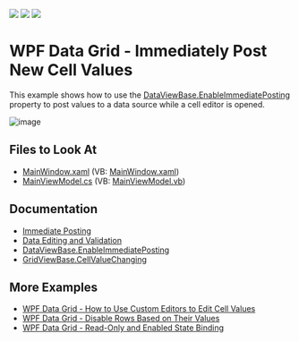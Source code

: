 <!-- default badges list -->
![](https://img.shields.io/endpoint?url=https://codecentral.devexpress.com/api/v1/VersionRange/128651842/21.1.5%2B)
[![](https://img.shields.io/badge/Open_in_DevExpress_Support_Center-FF7200?style=flat-square&logo=DevExpress&logoColor=white)](https://supportcenter.devexpress.com/ticket/details/E4155)
[![](https://img.shields.io/badge/📖_How_to_use_DevExpress_Examples-e9f6fc?style=flat-square)](https://docs.devexpress.com/GeneralInformation/403183)
<!-- default badges end -->

# WPF Data Grid - Immediately Post New Cell Values

This example shows how to use the [DataViewBase.EnableImmediatePosting](https://docs.devexpress.com/WPF/DevExpress.Xpf.Grid.DataViewBase.EnableImmediatePosting) property to post values to a data source while a cell editor is opened.

![image](https://user-images.githubusercontent.com/65009440/144851421-e937f027-1df5-48f4-bcdb-5bb4d914349e.png)

<!-- default file list -->

## Files to Look At

* [MainWindow.xaml](./CS/UpdateOnPropertyChanged/MainWindow.xaml) (VB: [MainWindow.xaml](./VB/UpdateOnPropertyChanged/MainWindow.xaml))
* [MainViewModel.cs](./CS/UpdateOnPropertyChanged/MainViewModel.cs) (VB: [MainViewModel.vb](./VB/UpdateOnPropertyChanged/MainViewModel.vb))

<!-- default file list end -->

## Documentation

- [Immediate Posting](https://docs.devexpress.com/WPF/6606/controls-and-libraries/data-grid/data-editing-and-validation/modify-cell-values/inplace-editors#immediate-posting)
- [Data Editing and Validation](https://docs.devexpress.com/WPF/6108/controls-and-libraries/data-grid/data-editing-and-validation)
- [DataViewBase.EnableImmediatePosting](https://docs.devexpress.com/WPF/DevExpress.Xpf.Grid.DataViewBase.EnableImmediatePosting)
- [GridViewBase.CellValueChanging](https://docs.devexpress.com/WPF/DevExpress.Xpf.Grid.GridViewBase.CellValueChanging)

## More Examples

- [WPF Data Grid - How to Use Custom Editors to Edit Cell Values](https://github.com/DevExpress-Examples/how-to-use-custom-editors-to-edit-cell-values-e1596)
- [WPF Data Grid - Disable Rows Based on Their Values](https://github.com/DevExpress-Examples/wpf-data-grid-disable-rows-based-on-their-values)
- [WPF Data Grid - Read-Only and Enabled State Binding](https://github.com/DevExpress-Examples/wpf-grid-read-only-and-enabled-binding)
